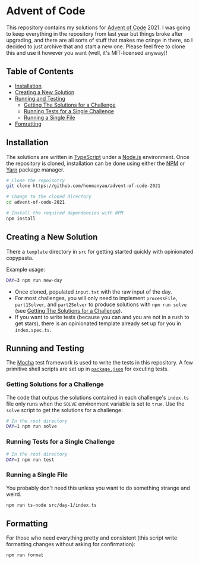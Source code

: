# Advent of Code

This repository contains my solutions for [Advent of Code](https://adventofcode.com) 2021. I was going to keep everything in the repository from last year but things broke after upgrading, and there are all sorts of stuff that makes me cringe in there, so I decided to just archive that and start a new one. Please feel free to clone this and use it however you want (well, it's MIT-licensed anyway)!

## Table of Contents

-   [Installation](#installation)
-   [Creating a New Solution](#creating-a-new-solution)
-   [Running and Testing](#runing-and-testing)
    -   [Getting The Solutions for a Challenge](#getting-the-solutions-for-a-challenge)
    -   [Running Tests for a Single Challenge](#running-tests-for-a-single-challenge)
    -   [Running a Single File](#running-a-single-file)
-   [Fomratting](#formatting)

## Installation

The solutions are written in [TypeScript](https://www.typescriptlang.org/) under a [Node.js](https://nodejs.org) environment. Once the repository is cloned, installation can be done using either the [NPM](https://www.npmjs.com) or [Yarn](https://yarnpkg.com) package manager.

```sh
# Clone the repoisotry
git clone https://github.com/honmanyau/advent-of-code-2021

# Change to the cloned directory
cd advent-of-code-2021

# Install the required dependencies with NPM
npm install
```


## Creating a New Solution

There a `template` directory in `src` for getting started quickly with opinionated copypasta.

Example usage:

```sh
DAY=3 npm run new-day
```

- Once cloned, populated `input.txt` with the raw input of the day.
- For most challenges, you will only need to implement `processFile`, `part1Solver`, and `part2Solver` to produce solutions with `npm run solve` (see [Getting The Solutions for a Challenge](#getting-the-solutions-for-a-challenge)).
- If you want to write tests (because you can and you are not in a rush to get stars), there is an opinionated template already set up for you in `index.spec.ts`.


## Running and Testing

The [Mocha](https://mochajs.org) test framework is used to write the tests in this repository. A few primitive shell scripts are set up in [`package.json`](./package.json) for excuting tests.

### Getting Solutions for a Challenge

The code that outpus the solutions contained in each challenge's `index.ts` file only runs when the `SOLVE` environment variable is set to `true`. Use the `solve` script to get the solutions for a challenge:

```sh
# In the root directory
DAY=1 npm run solve
```

### Running Tests for a Single Challenge

```sh
# In the root directory
DAY=1 npm run test
```

### Running a Single File

You probably don't need this unless you want to do something strange and weird.

```sh
npm run ts-node src/day-1/index.ts
```


## Formatting

For those who need everything pretty and consistent (this script write formatting changes without asking for confirmation):

```sh
npm run format
```
